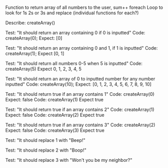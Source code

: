 
Function to return array of all numbers to the user, sum++ foreach
Loop to look for 1s 2s or 3s and replace (individual functions for each?)


Describe: createArray()

Test: "It should return an array containing 0 if 0 is inputted"
Code: createArray(0);
Expect: [0]

Test: "It should return an array containing 0 and 1, if 1 is inputted"
Code: createArray(1);
Expect [0, 1]

Test: "It should return all numbers 0-5 when 5 is inputted"
Code: createArray(5)
Expect 0, 1, 2, 3, 4, 5

Test: "It should return an array of 0 to inputted number for any number inputted"
Code: createArray(10);
Expect: [0, 1, 2, 3, 4, 5, 6, 7, 8, 9, 10] 

Test: "It should return true if an array contains 1"
Code: createArray(0)
Expect: false
Code: createArray(1)
Expect true

Test: "It should return true if an array contains 2"
Code: createArray(1)
Expect: false
Code: createArray(2)
Expect true

Test: "It should return true if an array contains 3"
Code: createArray(2)
Expect: false
Code: createArray(3)
Expect true

Test: "It should replace 1 with "Beep!"

Test: "It should replace 2 with "Boop!"

Test: "It should replace 3 with "Won't you be my neighbor?"

